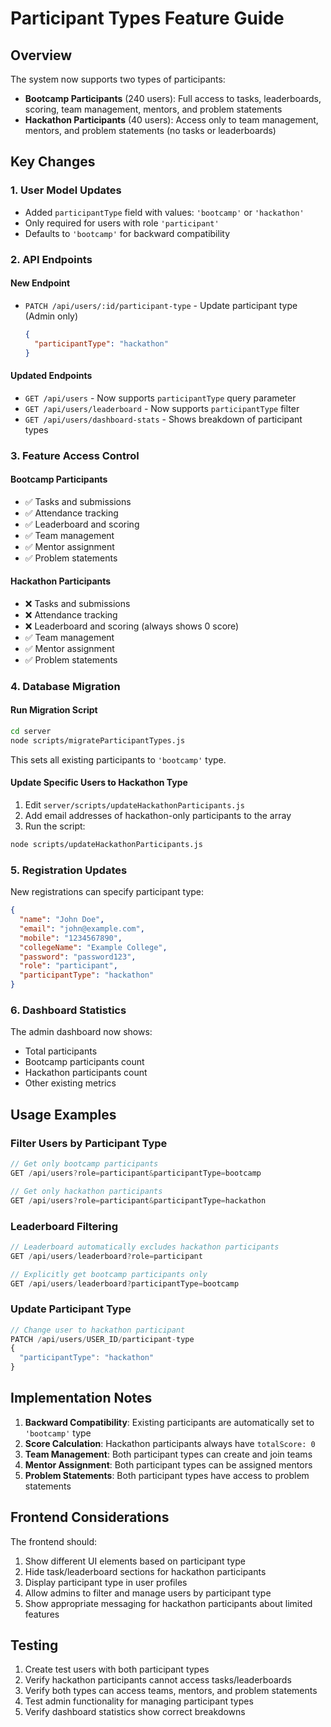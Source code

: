 # Participant Types Feature Guide

## Overview
The system now supports two types of participants:
- **Bootcamp Participants** (240 users): Full access to tasks, leaderboards, scoring, team management, mentors, and problem statements
- **Hackathon Participants** (40 users): Access only to team management, mentors, and problem statements (no tasks or leaderboards)

## Key Changes

### 1. User Model Updates
- Added `participantType` field with values: `'bootcamp'` or `'hackathon'`
- Only required for users with role `'participant'`
- Defaults to `'bootcamp'` for backward compatibility

### 2. API Endpoints

#### New Endpoint
- `PATCH /api/users/:id/participant-type` - Update participant type (Admin only)
  ```json
  {
    "participantType": "hackathon"
  }
  ```

#### Updated Endpoints
- `GET /api/users` - Now supports `participantType` query parameter
- `GET /api/users/leaderboard` - Now supports `participantType` filter
- `GET /api/users/dashboard-stats` - Shows breakdown of participant types

### 3. Feature Access Control

#### Bootcamp Participants
- ✅ Tasks and submissions
- ✅ Attendance tracking
- ✅ Leaderboard and scoring
- ✅ Team management
- ✅ Mentor assignment
- ✅ Problem statements

#### Hackathon Participants
- ❌ Tasks and submissions
- ❌ Attendance tracking
- ❌ Leaderboard and scoring (always shows 0 score)
- ✅ Team management
- ✅ Mentor assignment
- ✅ Problem statements

### 4. Database Migration

#### Run Migration Script
```bash
cd server
node scripts/migrateParticipantTypes.js
```
This sets all existing participants to `'bootcamp'` type.

#### Update Specific Users to Hackathon Type
1. Edit `server/scripts/updateHackathonParticipants.js`
2. Add email addresses of hackathon-only participants to the array
3. Run the script:
```bash
node scripts/updateHackathonParticipants.js
```

### 5. Registration Updates
New registrations can specify participant type:
```json
{
  "name": "John Doe",
  "email": "john@example.com",
  "mobile": "1234567890",
  "collegeName": "Example College",
  "password": "password123",
  "role": "participant",
  "participantType": "hackathon"
}
```

### 6. Dashboard Statistics
The admin dashboard now shows:
- Total participants
- Bootcamp participants count
- Hackathon participants count
- Other existing metrics

## Usage Examples

### Filter Users by Participant Type
```javascript
// Get only bootcamp participants
GET /api/users?role=participant&participantType=bootcamp

// Get only hackathon participants
GET /api/users?role=participant&participantType=hackathon
```

### Leaderboard Filtering
```javascript
// Leaderboard automatically excludes hackathon participants
GET /api/users/leaderboard?role=participant

// Explicitly get bootcamp participants only
GET /api/users/leaderboard?participantType=bootcamp
```

### Update Participant Type
```javascript
// Change user to hackathon participant
PATCH /api/users/USER_ID/participant-type
{
  "participantType": "hackathon"
}
```

## Implementation Notes

1. **Backward Compatibility**: Existing participants are automatically set to `'bootcamp'` type
2. **Score Calculation**: Hackathon participants always have `totalScore: 0`
3. **Team Management**: Both participant types can create and join teams
4. **Mentor Assignment**: Both participant types can be assigned mentors
5. **Problem Statements**: Both participant types have access to problem statements

## Frontend Considerations

The frontend should:
1. Show different UI elements based on participant type
2. Hide task/leaderboard sections for hackathon participants
3. Display participant type in user profiles
4. Allow admins to filter and manage users by participant type
5. Show appropriate messaging for hackathon participants about limited features

## Testing

1. Create test users with both participant types
2. Verify hackathon participants cannot access tasks/leaderboards
3. Verify both types can access teams, mentors, and problem statements
4. Test admin functionality for managing participant types
5. Verify dashboard statistics show correct breakdowns